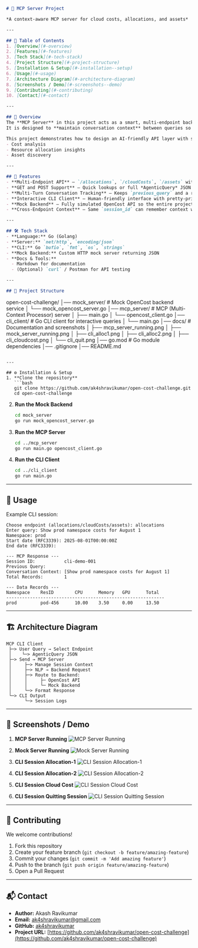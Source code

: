 

```markdown
# 🚀 MCP Server Project 

*A context-aware MCP server for cloud costs, allocations, and assets*

---

## 📑 Table of Contents
1. [Overview](#-overview)
2. [Features](#-features)
3. [Tech Stack](#-tech-stack)
4. [Project Structure](#-project-structure)
5. [Installation & Setup](#️-installation--setup)
6. [Usage](#-usage)
7. [Architecture Diagram](#-architecture-diagram)
8. [Screenshots / Demo](#-screenshots--demo)
9. [Contributing](#-contributing)
10. [Contact](#-contact)

---

## 📖 Overview
The **MCP Server** in this project acts as a smart, multi-endpoint backend that can communicate with an OpenCost-style mock data provider.  
It is designed to **maintain conversation context** between queries so that an AI agent or CLI client can have stateful, multi-turn interactions across multiple endpoints.

This project demonstrates how to design an AI-friendly API layer with session memory, enabling more natural, context-aware experiences for:
- Cost analysis
- Resource allocation insights
- Asset discovery

---

## 🌟 Features
- **Multi-Endpoint API** — `/allocations`, `/cloudCosts`, `/assets` with consistent patterns.  
- **GET and POST Support** — Quick lookups or full *AgenticQuery* JSON with `filters` + `context`.  
- **Multi-Turn Conversation Tracking** — Keeps `previous_query` and a running `conversation_context` for each `session_id`.  
- **Interactive CLI Client** — Human-friendly interface with pretty-printed tables and graceful exits.  
- **Mock Backend** — Fully simulated OpenCost API so the entire project runs locally without real billing data.  
- **Cross-Endpoint Context** — Same `session_id` can remember context when switching between endpoints.  

---

## 🛠 Tech Stack
- **Language:** Go (Golang)  
- **Server:** `net/http`, `encoding/json`  
- **CLI:** Go `bufio`, `fmt`, `os`, `strings`  
- **Mock Backend:** Custom HTTP mock server returning JSON  
- **Docs & Tools:**  
  - Markdown for documentation  
  - (Optional) `curl` / Postman for API testing  

---

## 📂 Project Structure
```

open-cost-challenge/
│── mock\_server/         # Mock OpenCost backend service
│   └── mock\_opencost\_server.go
│── mcp\_server/          # MCP (Multi-Context Processor) server
│   ├── main.go
│   └── opencost\_client.go
│── cli\_client/          # Go CLI client for interactive queries
│   └── main.go
│── docs/                # Documentation and screenshots
│   ├── mcp\_server\_running.png
│   ├── mock\_server\_running.png
│   ├── cli\_alloc1.png
│   ├── cli\_alloc2.png
│   ├── cli\_cloudcost.png
│   └── cli\_quit.png
│── go.mod               # Go module dependencies
│── .gitignore
│── README.md

````

---

## ⚙️ Installation & Setup
1. **Clone the repository**
   ```bash
   git clone https://github.com/ak4shravikumar/open-cost-challenge.git
   cd open-cost-challenge
````

2. **Run the Mock Backend**

   ```bash
   cd mock_server
   go run mock_opencost_server.go
   ```

3. **Run the MCP Server**

   ```bash
   cd ../mcp_server
   go run main.go opencost_client.go
   ```

4. **Run the CLI Client**

   ```bash
   cd ../cli_client
   go run main.go
   ```

---

## 🚦 Usage

Example CLI session:

```
Choose endpoint (allocations/cloudCosts/assets): allocations
Enter query: Show prod namespace costs for August 1
Namespace: prod
Start date (RFC3339): 2025-08-01T00:00:00Z
End date (RFC3339):

--- MCP Response ---
Session ID:           cli-demo-001
Previous Query:
Conversation Context: [Show prod namespace costs for August 1]
Total Records:        1

--- Data Records ---
Namespace    ResID        CPU      Memory   GPU      Total
------------------------------------------------------------
prod         pod-456      10.00    3.50     0.00     13.50
```

---

## 🏗 Architecture Diagram

```
MCP CLI Client
 ├─> User Query → Select Endpoint
 │    └─> AgenticQuery JSON
 ├─> Send → MCP Server
 │     ├─> Manage Session Context
 │     ├─> NLP → Backend Request
 │     ├─> Route to Backend:
 │     │     ├─ OpenCost API
 │     │     └─ Mock Backend
 │     └─> Format Response
 └─> CLI Output
       └─> Session Logs
```

---

## 📸 Screenshots / Demo

1. **MCP Server Running**
   ![MCP Server Running](docs/mcp_server_running.png)

2. **Mock Server Running**
   ![Mock Server Running](docs/mock_server_running.png)

3. **CLI Session Allocation-1**
   ![CLI Session Allocation-1](docs/cli_alloc1.png)

4. **CLI Session Allocation-2**
   ![CLI Session Allocation-2](docs/cli_alloc2.png)

5. **CLI Session Cloud Cost**
   ![CLI Session Cloud Cost](docs/cli_cloudcost.png)

6. **CLI Session Quitting Session**
   ![CLI Session Quitting Session](docs/cli_quit.png)

---

## 🤝 Contributing

We welcome contributions!

1. Fork this repository
2. Create your feature branch (`git checkout -b feature/amazing-feature`)
3. Commit your changes (`git commit -m 'Add amazing feature'`)
4. Push to the branch (`git push origin feature/amazing-feature`)
5. Open a Pull Request

---

## 📬 Contact

* **Author:** Akash Ravikumar
* **Email:** [ak4shravikumar@gmail.com](mailto:ak4shravikumar@gmail.com)
* **GitHub:** [ak4shravikumar](https://github.com/ak4shravikumar)
* **Project URL:** [https://github.com/ak4shravikumar/open-cost-challenge](https://github.com/ak4shravikumar/open-cost-challenge)

```

